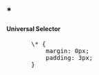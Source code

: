 ## *
#### **Universal Selector**

<div>
<ul class="add-css-in-html-without-align">
    <pre>
    \* {
        margin: 0px;
        padding: 3px;
    }</pre>
</ul>
</div>